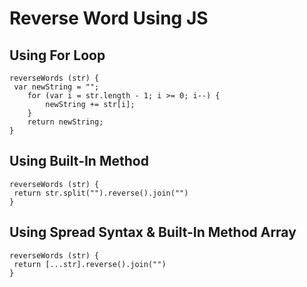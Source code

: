 # Reverse Word Using JS

## Using For Loop

```
reverseWords (str) {
 var newString = "";
    for (var i = str.length - 1; i >= 0; i--) {
        newString += str[i];
    }
    return newString;
}

```

## Using Built-In Method

```
reverseWords (str) {
 return str.split("").reverse().join("")
}

```

## Using Spread Syntax & Built-In Method Array

```
reverseWords (str) {
 return [...str].reverse().join("")
}

```
